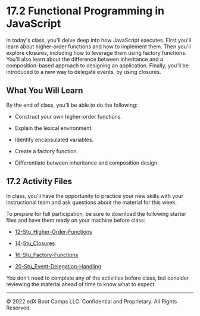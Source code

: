 # 17.2 Functional Programming in JavaScript
In today's class, you'll delve deep into how JavaScript executes. First you'll learn about higher-order functions and how to implement them. Then you'll explore closures, including how to leverage them using factory functions. You'll also learn about the difference between inheritance and a composition-based approach to designing an application. Finally, you'll be introduced to a new way to delegate events, by using closures.

## What You Will Learn
By the end of class, you'll be able to do the following:

* Construct your own higher-order functions.

* Explain the lexical environment.

* Identify encapsulated variables.

* Create a factory function.

* Differentiate between inheritance and composition design.

## 17.2 Activity Files
In class, you'll have the opportunity to practice your new skills with your instructional team and ask questions about the material for this week.

To prepare for full participation, be sure to download the following starter files and have them ready on your machine before class:

* [12-Stu_Higher-Order-Functions](https://static.fullstack-bootcamp.com/lesson-files/17-CS/12-Stu_Higher-Order-Functions.zip)

* [14-Stu_Closures](https://static.fullstack-bootcamp.com/lesson-files/17-CS/14-Stu_Closures.zip)

* [16-Stu_Factory-Functions](https://static.fullstack-bootcamp.com/lesson-files/17-CS/16-Stu_Factory-Functions.zip)

* [20-Stu_Event-Delegation-Handling](https://static.fullstack-bootcamp.com/lesson-files/17-CS/20-Stu_Event-Delegation-Handling.zip)

You don't need to complete any of the activities before class, but consider reviewing the material ahead of time to know what to expect.

---
© 2022 edX Boot Camps LLC. Confidential and Proprietary. All Rights Reserved.